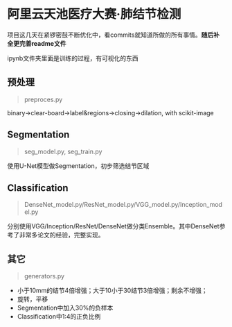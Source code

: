 # 阿里云天池医疗大赛·肺结节检测

项目这几天在紧锣密鼓不断优化中，看commits就知道所做的所有事情。**随后补全更完善readme文件**

ipynb文件夹里面是训练的过程，有可视化的东西

## 预处理

> preproces.py

binary->clear-board->label&regions->closing->dilation, with scikit-image

## Segmentation

> seg_model.py, seg_train.py

使用U-Net模型做Segmentation，初步筛选结节区域

## Classification

> DenseNet_model.py/ResNet_model.py/VGG_model.py/Inception_model.py

分别使用VGG/Inception/ResNet/DenseNet做分类Ensemble。其中DenseNet参考了非常多论文的经验，完整实现。

## 其它

> generators.py

- 小于10mm的结节4倍增强；大于10小于30结节3倍增强；剩余不增强；
- 旋转，平移
- Segmentation中加入30%的负样本
- Classification中1:4的正负比例

